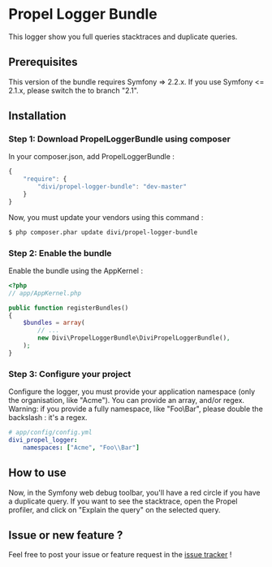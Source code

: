 Propel Logger Bundle
=========

This logger show you full queries stacktraces and duplicate queries.

## Prerequisites

This version of the bundle requires Symfony => 2.2.x. If you use Symfony <= 2.1.x, please switch the to branch "2.1".

## Installation

### Step 1: Download PropelLoggerBundle using composer

In your composer.json, add PropelLoggerBundle :

```js
{
    "require": {
        "divi/propel-logger-bundle": "dev-master"
    }
}
```

Now, you must update your vendors using this command :

``` bash
$ php composer.phar update divi/propel-logger-bundle
```

### Step 2: Enable the bundle

Enable the bundle using the AppKernel :

``` php
<?php
// app/AppKernel.php

public function registerBundles()
{
    $bundles = array(
        // ...
        new Divi\PropelLoggerBundle\DiviPropelLoggerBundle(),
    );
}
```

### Step 3: Configure your project

Configure the logger, you must provide your application namespace (only the organisation, like "Acme"). You can provide an array, and/or regex.
Warning: if you provide a fully namespace, like "Foo\Bar", please double the backslash : it's a regex.

``` yaml
# app/config/config.yml
divi_propel_logger:
    namespaces: ["Acme", "Foo\\Bar"]
```

## How to use

Now, in the Symfony web debug toolbar, you'll have a red circle if you have a duplicate query. If you want to see the stacktrace, open the Propel profiler, and click on "Explain the query" on the selected query.

## Issue or new feature ?

Feel free to post your issue or feature request in the [issue tracker](https://github.com/Divi/PropelLoggerBundle/issues) !
